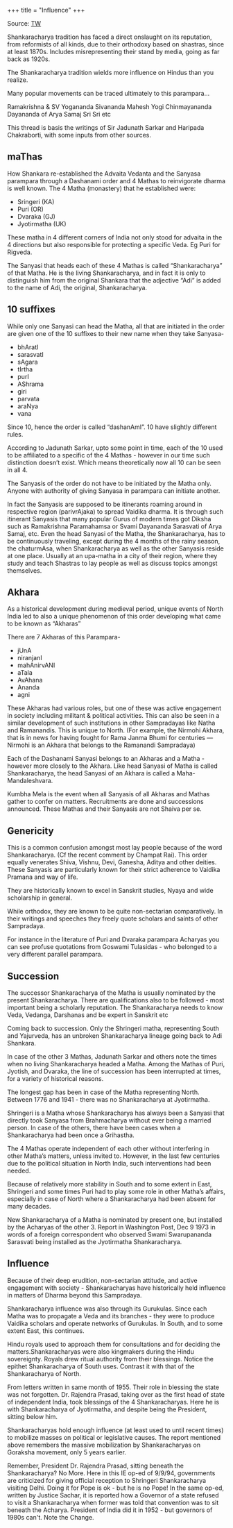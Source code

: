 +++
title = "Influence"
+++

Source: [TW](https://threadreaderapp.com/thread/1745600403121504662.html)

Shankaracharya tradition has faced a direct onslaught on its reputation, from reformists of all kinds, due to their orthodoxy based on shastras, since at least 1870s. Includes misrepresenting their stand by media, going as far back as 1920s.

The Shankaracharya tradition wields more influence on Hindus than you realize.

Many popular movements can be traced ultimately to this parampara…

Ramakrishna & SV
Yogananda
Sivananda
Mahesh Yogi
Chinmayananda
Dayananda of Arya Samaj
Sri Sri
etc

This thread is basis the writings of Sir Jadunath Sarkar and Haripada Chakraborti, with some inputs from other sources.

## maThas
How Shankara re-established the Advaita Vedanta and the Sanyasa parampara through a Dashanami order and 4 Mathas to reinvigorate dharma is well known. The 4 Matha (monastery) that he established were:

- Sringeri (KA)
- Puri (OR)
- Dvaraka (GJ)
- Jyotirmatha (UK)

These matha in 4 different corners of India not only stood for advaita in the 4 directions but also responsible for protecting a specific Veda. Eg Puri for Rigveda.

The Sanyasi that heads each of these 4 Mathas is called “Shankaracharya” of that Matha. He is the living Shankaracharya, and in fact it is only to distinguish him from the original Shankara that the adjective “Adi” is added to the name of Adi, the original, Shankaracharya.

## 10 suffixes
While only one Sanyasi can head the Matha, all that are initiated in the order are given one of the 10 suffixes to their new name when they take Sanyasa-

- bhAratI
- sarasvatI
- sAgara
- tIrtha
- purI
- AShrama
- giri
- parvata
- araNya
- vana

Since 10, hence the order is called “dashanAmI”. 10 have slightly different rules.

According to Jadunath Sarkar, upto some point in time, each of the 10 used to be affiliated to a specific of the 4 Mathas - however in our time such distinction doesn’t exist. Which means theoretically now all 10 can be seen in all 4. 

The Sanyasis of the order do not have to be initiated by the Matha only. Anyone with authority of giving Sanyasa in parampara can initiate another. 

In fact the Sanyasis are supposed to be itinerants roaming around in respective region (parivrAjaka) to spread Vaidika dharma. It is through such itinerant Sanyasis that many popular Gurus of modern times got Diksha such as Ramakrishna Paramahamsa or Svami Dayananda Sarasvati of Arya Samaj, etc. Even the head Sanyasi of the Matha, the Shankaracharya, has to be continuously traveling, except during the 4 months of the rainy season, the chaturmAsa, when Shankaracharya as well as the other Sanyasis reside at one place. Usually at an upa-matha in a city of their region, where they study and teach Shastras to lay people as well as discuss topics amongst themselves.

## Akhara
As a historical development during medieval period, unique events of North India led to also a unique phenomenon of this order developing what came to be known as “Akharas”

There are 7 Akharas of this Parampara-

- jUnA
- niranjanI
- mahAnirvANI
- aTala
- AvAhana
- Ananda
- agni

These Akharas had various roles, but one of these was active engagement in society including militant & political activities. This can also be seen in a similar development of such institutions in other Sampradayas like Natha and Ramanandis. This is unique to North. (For example, the Nirmohi Akhara, that is in news for having fought for Rama Janma Bhumi for centuries — Nirmohi is an Akhara that belongs to the Ramanandi Sampradaya)

Each of the Dashanami Sanyasi belongs to an Akharas and a Matha - however more closely to the Akhara. Like head Sanyasi of Matha is called Shankaracharya, the head Sanyasi of an Akhara is called a Maha-Mandaleshvara.

Kumbha Mela is the event when all Sanyasis of all Akharas and Mathas gather to confer on matters. Recruitments are done and successions announced. These Mathas and their Sanyasis are not Shaiva per se.

## Genericity
This is a common confusion amongst most lay people because of the word Shankaracharya. (Cf the recent comment by Champat Rai). This order equally venerates Shiva, Vishnu, Devi, Ganesha, Aditya and other deities. These Sanyasis are particularly known for their strict adherence to Vaidika Pramana and way of life.

They are historically known to excel in Sanskrit studies, Nyaya and wide scholarship in general.

While orthodox, they are known to be quite non-sectarian comparatively. In their writings and speeches they freely quote scholars and saints of other Sampradaya.

For instance in the literature of Puri and Dvaraka parampara Acharyas you can see profuse quotations from Goswami Tulasidas - who belonged to a very different parallel parampara.

## Succession
The successor Shankaracharya of the Matha is usually nominated by the present Shankaracharya. There are qualifications also to be followed - most important being a scholarly reputation. The Shankaracharya needs to know Veda, Vedanga, Darshanas and be expert in Sanskrit etc

Coming back to succession. Only the Shringeri matha, representing South and Yajurveda, has an unbroken Shankaracharya lineage going back to Adi Shankara.

In case of the other 3 Mathas, Jadunath Sarkar and others note the times when no living Shankaracharya headed a Matha. Among the Mathas of Puri, Jyotish, and Dvaraka, the line of succession has been interrupted at times, for a variety of historical reasons. 

The longest gap has been in case of the Matha representing North. Between 1776 and 1941 - there was no Shankaracharya at Jyotirmatha.

Shringeri is a Matha whose Shankaracharya has always been a Sanyasi that directly took Sanyasa from Brahmacharya without ever being a married person. In case of the others, there have been cases when a Shankaracharya had been once a Grihastha.

The 4 Mathas operate independent of each other without interfering in other Matha’s matters, unless invited to. However, in the last few centuries due to the political situation in North India, such interventions had been needed.

Because of relatively more stability in South and to some extent in East, Shringeri and some times Puri had to play some role in other Matha’s affairs, especially in case of North where a Shankaracharya had been absent for many decades.

New Shankaracharya of a Matha is nominated by present one, but installed by the Acharyas of the other 3. Report in Washington Post, Dec 9 1973 in words of a foreign correspondent who observed Swami Swarupananda Sarasvati being installed as the Jyotirmatha Shankaracharya.

## Influence
Because of their deep erudition, non-sectarian attitude, and active engagement with society - Shankaracharyas have historically held influence in matters of Dharma beyond this Sampradaya.

Shankaracharya influence was also through its Gurukulas. Since each Matha was to propagate a Veda and its branches - they were to produce Vaidika scholars and operate networks of Gurukulas. In South, and to some extent East, this continues.

Hindu royals used to approach them for consultations and for deciding the matters.Shankaracharyas were also kingmakers during the Hindu sovereignty. Royals drew ritual authority from their blessings. Notice the epithet Shankaracharya of South uses. Contrast it with that of the Shankaracharya of North.

From letters written in same month of 1955. Their role in blessing the state was not forgotten. Dr. Rajendra Prasad, taking over as the first head of state of independent India, took blessings of the 4 Shankaracharyas. Here he is with Shankaracharya of Jyotirmatha, and despite being the President, sitting below him.

Shankaracharyas hold enough influence (at least used to until recent times) to mobilize masses on political or legislative causes. The report mentioned above remembers the massive mobilization by Shankaracharyas on Goraksha movement, only 5 years earlier. 

Remember, President Dr. Rajendra Prasad, sitting beneath the Shankaracharya? No More. Here in this IE op-ed of 9/9/94, governments are criticized for giving official reception to Shringeri Shankaracharya visiting Delhi. Doing it for Pope is ok - but he is no Pope! In the same op-ed, written by Justice Sachar, it is reported how a Governor of a state refused to visit a Shankaracharya when former was told that convention was to sit beneath the Acharya. President of India did it in 1952 - but governors of 1980s can't. Note the Change.
